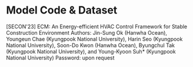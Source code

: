 # Model Code & Dataset
[SECON'23] ECM: An Energy-efficient HVAC Control Framework for Stable Construction Environment
Authors: Jin-Sung Ok (Hanwha Ocean), Youngeun Chae (Kyungpook National University), Harin Seo (Kyungpook National University), Soon-Do Kwon (Hanwha Ocean), Byungchul Tak (Kyungpook National University), and Young-Kyoon Suh* (Kyungpook National University)
Password: upon request
